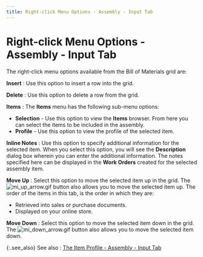 ```yaml
---
title: Right-click Menu Options - Assembly - Input Tab
---
```


# Right-click Menu Options - Assembly - Input Tab


The right-click menu options available from the Bill of Materials grid  are:


**Insert**
: Use this option to insert a row into the  grid.


**Delete**
: Use this option to delete a row from the  grid.


**Items**
: The **Items**  menu has the following sub-menu options:

- **Selection**  - Use this option to view the **Items**  browser. From here you can select the items to be included in the assembly.
- **Profile**  - Use this option to view the profile of the selected item.



**Inline Notes**
: Use this option to specify additional information  for the selected item. When you select this option, you will see the **Description** dialog box wherein you can  enter the additional information. The notes specified here can be displayed  in the **Work Orders** created for  the selected assembly item.


**Move Up**
: Select this option to move the selected item up  in the grid. The ![mi_up_arrow.gif]({{site.mi_baseurl}}/img/mi_up_arrow.gif) button also allows you to move the selected  item up. The order of the items in this tab, is the order in which they  are:

- Retrieved into  sales or purchase documents.
- Displayed on  your online store.



**Move Down**
: Select this option to move the selected item down  in the grid. The ![mi_down_arrow.gif]({{site.mi_baseurl}}/img/mi_down_arrow.gif) button also allows you to move the selected  item down.


{:.see_also}
See also
: [The  Item Profile - Assembly - Input Tab]({{site.mi_baseurl}}/misc/the_item_profile_assembly_input.html)
